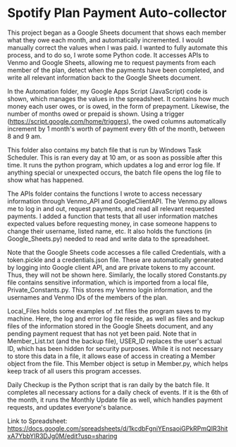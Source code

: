 # Spotify Plan Payment Auto-collector

This project began as a Google Sheets document that shows each member what they owe each month, and automatically
incremented. I would manually correct the values when I was paid. I wanted to fully automate this process, and to
do so, I wrote some Python code. It accesses APIs to Venmo and Google Sheets, allowing me to request payments from
each member of the plan, detect when the payments have been completed, and write all relevant information back to
the Google Sheets document.

In the Automation folder, my Google Apps Script (JavaScript) code is shown, which manages the values in the spreadsheet.
It contains how much money each user owes, or is owed, in the form of prepayment. Likewise, the number of months owed
or prepaid is shown. Using a trigger (https://script.google.com/home/triggers), the owed columns automatically increment
by 1 month's worth of payment every 6th of the month, between 8 and 9 am.

This folder also contains my batch file that is run by Windows Task Scheduler. This is ran every day at 10 am, or as
soon as possible after this time. It runs the python program, which updates a log and error log file. If anything
special or unexpected occurs, the batch file opens the log file to show what has happened.

The APIs folder contains the functions I wrote to access necessary information through Venmo_API and GoogleClientAPI.
The Venmo.py allows me to log in and out, request payments, and read all relevant requested payments. I added a function
that tests that all user information matches expected values before requesting money, in case someone happens to change
their username, listed name, etc. It also holds the functions (in Google_Sheets.py) needed to read and write data to
the spreadsheet.

Note that the Google Sheets code accesses a file called Credentials, with a token.pickle and a credentials.json file.
These are automatically generated by logging into Google client API, and are private tokens
to my account. Thus, they will not be shown here.
Similarly, the locally stored Constants.py file contains sensitive information, which is imported
from a local file, Private_Constants.py. This stores my Venmo login information, and the usernames
and Venmo IDs of the members of the plan.

Local_Files holds some examples of .txt files the program saves to my machine. Here, the log and error log file reside,
as well as files and backup files of the information stored in the Google Sheets document, and any pending payment
request that has not yet been paid. Note that in Member_List.txt (and the backup file), USER_ID replaces the user's
actual ID, which has been hidden for security purposes. While it is not necessary to store this data in a file, it
allows ease of access in creating a Member object from the file. This Member object is setup in Member.py, which helps
keep track of all users this program accesses.

Daily Checkup is the Python script that is ran daily by the batch file. It completes all necessary actions for a daily
check of events. If it is the 6th of the month, it runs the Monthly Update file as well, which handles payment requests,
and updates everyone's balance.


Link to Spreadsheet:
https://docs.google.com/spreadsheets/d/1kcdbFgniYEnsaoiGPkRPmQIR3hitxA7YbbYIR3DJg0M/edit?usp=sharing
